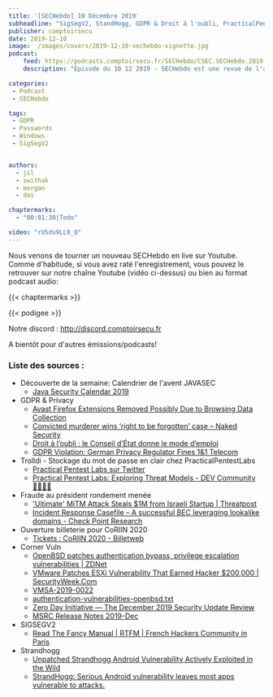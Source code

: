 ```yaml
---
title: '[SECHebdo] 10 Décembre 2019'
subheadline: "SigSegV2, StandHogg, GDPR & Droit à l'oubli, PracticalPentestLab: Plaintest offender?, Fraude au président, CornerVuln, etc."
publisher: comptoirsecu
date: 2019-12-10
image:  /images/covers/2019-12-10-sechebdo-vignette.jpg
podcast:
    feed: https://podcasts.comptoirsecu.fr/SECHebdo/CSEC.SECHebdo.2019-12-10.m4a
    description: "Épisode du 10 12 2019 - SECHebdo est une revue de l'actualité cybersécurité réalisée en live sur Youtube, généralement le mardi soir."

categories:
 - Podcast
 - SECHebdo

tags:
 - GDPR
 - Passwords
 - Windows
 - SigSegV2


authors:
  - jil
  - swithak
  - morgan
  - das

chaptermarks:
  - "00:01:30|Todo"

video: "rUSdu9LL9_Q"
---
```


Nous venons de tourner un nouveau SECHebdo en live sur Youtube. Comme d'habitude, si vous avez raté l'enregistrement, vous pouvez le retrouver sur notre chaîne Youtube (vidéo ci-dessus) ou bien au format podcast audio:

{{< chaptermarks >}}

{{< podigee >}}

Notre discord : <http://discord.comptoirsecu.fr>

A bientôt pour d'autres émissions/podcasts!

### Liste des sources :

*  Découverte de la semaine: Calendrier de l'avent JAVASEC
	* [Java Security Calendar 2019](https://www.ripstech.com/java-security-calendar-2019/)
*  GDPR & Privacy
	* [Avast Firefox Extensions Removed Possibly Due to Browsing Data Collection](https://news.softpedia.com/news/avast-firefox-extensions-removed-possibly-due-to-browsing-data-collection-528426.shtml)
	* [Convicted murderer wins ‘right to be forgotten’ case – Naked Security](https://nakedsecurity.sophos.com/2019/12/02/convicted-murderer-wins-right-to-be-forgotten-case/)
	* [Droit à l’oubli : le Conseil d’État donne le mode d’emploi](https://www.conseil-etat.fr/actualites/actualites/droit-a-l-oubli-le-conseil-d-etat-donne-le-mode-d-emploi)
	* [GDPR Violation: German Privacy Regulator Fines 1&1 Telecom](https://www.databreachtoday.com/gdpr-violation-german-privacy-regulator-fines-11-telecom-a-13482)
*  Trolldi - Stockage du mot de passe en clair chez PracticalPentestLabs
	* [Practical Pentest Labs sur Twitter](https://twitter.com/ppentestlabs/status/1202906268991664128)
	* [Practical Pentest Labs: Exploring Threat Models - DEV Community 👩‍💻👨‍💻](https://dev.to/kuhnertdm/practical-pentest-labs-exploring-threat-models-966)
*  Fraude au président rondement menée
	* ['Ultimate' MiTM Attack Steals $1M from Israeli Startup | Threatpost](https://threatpost.com/ultimate-mitm-attack-steals-1m-from-israeli-startup/150840/)
	* [Incident Response Casefile – A successful BEC leveraging lookalike domains - Check Point Research](https://research.checkpoint.com/2019/incident-response-casefile-a-successful-bec-leveraging-lookalike-domains/)
*  Ouverture billeterie pour CoRIIN 2020
	* [Tickets : CoRIIN 2020 - Billetweb](https://www.billetweb.fr/coriin-2020)
* Corner Vuln
	* [OpenBSD patches authentication bypass, privilege escalation vulnerabilities | ZDNet](https://www.zdnet.com/article/openbsd-patches-severe-authentication-bypass-privilege-escalation-vulnerabilities/)
	* [VMware Patches ESXi Vulnerability That Earned Hacker $200,000 | SecurityWeek.Com](https://www.securityweek.com/vmware-patches-esxi-vulnerability-earned-hacker-200000)
	* [VMSA-2019-0022](https://www.vmware.com/security/advisories/VMSA-2019-0022.html)
	* [authentication-vulnerabilities-openbsd.txt](https://www.qualys.com/2019/12/04/cve-2019-19521/authentication-vulnerabilities-openbsd.txt)
	* [Zero Day Initiative — The December 2019 Security Update Review](https://www.zerodayinitiative.com/blog/2019/12/10/the-december-2019-security-update-review)
	* [MSRC Release Notes 2019-Dec](https://portal.msrc.microsoft.com/en-us/security-guidance/releasenotedetail/2019-Dec)
*  SIGSEGV2
	* [Read The Fancy Manual | RTFM | French Hackers Community in Paris](https://rtfm.re/)
*  Strandhogg
	* [Unpatched Strandhogg Android Vulnerability Actively Exploited in the Wild](https://thehackernews.com/2019/12/strandhogg-android-vulnerability.html)
	* [StrandHogg: Serious Android vulnerability leaves most apps vulnerable to attacks.](https://promon.co/security-news/strandhogg/)
